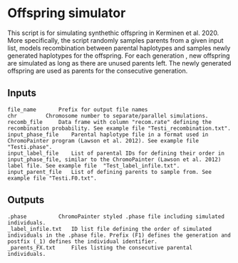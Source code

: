# Offspring simulator

This script is for simulating synthethic offspring in Kerminen et al. 2020. More specifically, the script randomly samples parents from a given input list, models recombination between parental haplotypes and samples newly generated haplotypes for the offspring. For each generation , new offspring are simulated as long as there are unused parents left. The newly generated offspring are used as parents for the consecutive generation. 

## Inputs

```
file_name		Prefix for output file names
chr			Chromosome number to separate/parallel simulations.
recomb_file		Data frame with column "recom.rate" defining the recombination probability. See example file "Testi_recombination.txt".
input_phase_file	Parental haplotype file in a format used in ChromoPainter program (Lawson et al. 2012). See example file "Testi.phase".
input_label_file	List of parental IDs for defining their order in input_phase_file, similar to the ChromoPainter (Lawson et al. 2012) label file. See example file  "Test_label_infile.txt".
input_parent_file	List of defining parents to sample from. See example file "Testi.F0.txt".
```

## Outputs

```
.phase			ChromoPainter styled .phase file including simulated individuals.
_label_infile.txt	ID list file defining the order of simulated individuals in the .phase file. Prefix (F1) defines the generation and postfix (_1) defines the individual identifier.
_parents_FX.txt		Files listing the consecutive parental individuals.
```
